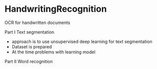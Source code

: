 # HandwritingRecognition

OCR for handwritten documents

Part I Text segmentation

- approach is to use unsupervised deep learning for text segmentation
- Dataset is prepared 
- At the time problems with learning model

Part II Word recognition
